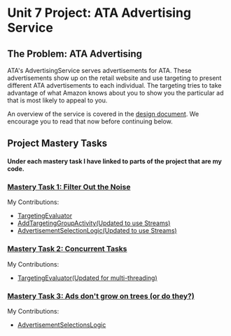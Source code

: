 #  Unit 7 Project: ATA Advertising Service



## The Problem: ATA Advertising

ATA's AdvertisingService serves advertisements for ATA. These advertisements show up on the retail website and use 
targeting to present different ATA advertisements to each individual. The targeting tries to take advantage of what 
Amazon knows about you to show you the particular ad that is most likely to appeal to you.

An overview of the service is covered in the [design document](DESIGN_DOCUMENT.md). We encourage you to read that now
before continuing below.

## Project Mastery Tasks

#### Under each mastery task I have linked to parts of the project that are my code.  
### [Mastery Task 1: Filter Out the Noise](tasks/project-mastery-tasks/MasteryTask01.md)

My Contributions:   
- [TargetingEvaluator](https://github.com/AbeKalovsky/advertising_service/commit/e9c551661b0e0d31a2c29cea005e361ed92add75#diff-02dc29df07086cb92039935496cf1f687b78fda8da17ea97a0634412dd2d042d)
- [AddTargetingGroupActivity(Updated to use Streams)](https://github.com/AbeKalovsky/advertising_service/commit/e9c551661b0e0d31a2c29cea005e361ed92add75#diff-b75ca21099df519fe8211d569ede706ec1e35f3070ac837d1fbe516abc2a7a50)  
- [AdvertisementSelectionLogic(Updated to use Streams)](https://github.com/AbeKalovsky/advertising_service/commit/e9c551661b0e0d31a2c29cea005e361ed92add75#diff-36f50daf88514c690c1d9339374398391757eec05677bedfbe6d07d6b5c8e7f8)  

  

### [Mastery Task 2: Concurrent Tasks](tasks/project-mastery-tasks/MasteryTask02.md)

My Contributions:
- [TargetingEvaluator(Updated for multi-threading)](https://github.com/AbeKalovsky/advertising_service/commit/508d29f6e5a52733690128f32f944c10297e3381#diff-02dc29df07086cb92039935496cf1f687b78fda8da17ea97a0634412dd2d042d)  


### [Mastery Task 3: Ads don't grow on trees (or do they?)](tasks/project-mastery-tasks/MasteryTask03.md)

My Contributions:
- [AdvertisementSelectionsLogic](https://github.com/AbeKalovsky/advertising_service/commit/2ad8f0aa4ec1ca3b35dc6a236532c89a8c2dbfb2#diff-36f50daf88514c690c1d9339374398391757eec05677bedfbe6d07d6b5c8e7f8)



